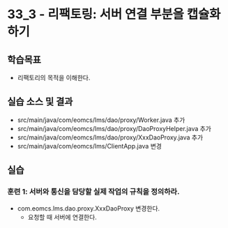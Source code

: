 # 33_3 - 리팩토링: 서버 연결 부분을 캡슐화하기

## 학습목표

- 리팩토리의 목적을 이해한다.

## 실습 소스 및 결과

- src/main/java/com/eomcs/lms/dao/proxy/Worker.java 추가
- src/main/java/com/eomcs/lms/dao/proxy/DaoProxyHelper.java 추가
- src/main/java/com/eomcs/lms/dao/proxy/XxxDaoProxy.java 추가
- src/main/java/com/eomcs/lms/ClientApp.java 변경


## 실습  

### 훈련 1: 서버와 통신을 담당할 실제 작업의 규칙을 정의하라.

- com.eomcs.lms.dao.proxy.XxxDaoProxy 변경한다.
  - 요청할 때 서버에 연결한다.
